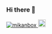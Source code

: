 ### Hi there 👋

<p align="left"> 
  <a href="https://github.com/mikanbox/mikanbox/">
    <img src="https://komarev.com/ghpvc/?username=mikanbox" alt="mikanbox" />
  </a>
  <a href="https://github.com/mikanbox">
    <img height="20" src="https://img.shields.io/github/followers/mikanbox?label=follow&logo=github&style=flat" />
  </a>
</p>
  
 

<!--
**mikanbox/mikanbox** is a ✨ _special_ ✨ repository because its `README.md` (this file) appears on your GitHub profile.

Here are some ideas to get you started:

- 🔭 I’m currently working on ...
- 🌱 I’m currently learning ...
- 👯 I’m looking to collaborate on ...
- 🤔 I’m looking for help with ...
- 💬 Ask me about ...
- 📫 How to reach me: ...
- 😄 Pronouns: ...
- ⚡ Fun fact: ...
-->
